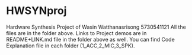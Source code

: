 # HWSYNproj
Hardware Synthesis Project of Wasin Watthanasrisong 5730541121
All the files are in the folder above.
Links to Project demos are in README+LINK.md file in the folder above as well. 
You can find Code Explanation file in each folder (1_ACC,2_MIC,3_SPK).
